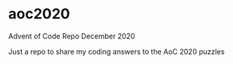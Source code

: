 # aoc2020
Advent of Code Repo December 2020

Just a repo to share my coding answers to the AoC 2020 puzzles
